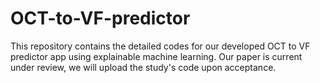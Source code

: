 # OCT-to-VF-predictor
This repository contains the detailed codes for our developed OCT to VF predictor app using explainable machine learning. Our paper is current under review, we will upload the study's code upon acceptance.
